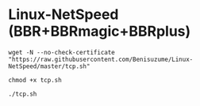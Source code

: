 # Linux-NetSpeed (BBR+BBRmagic+BBRplus)
```
wget -N --no-check-certificate "https://raw.githubusercontent.com/Benisuzume/Linux-NetSpeed/master/tcp.sh"

chmod +x tcp.sh

./tcp.sh
```
